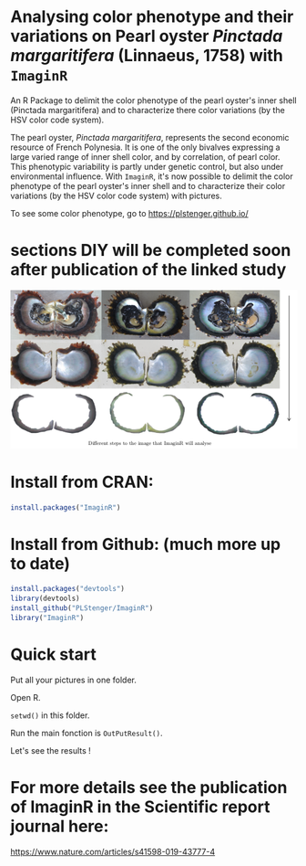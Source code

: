 # Analysing color phenotype and their variations on Pearl oyster *Pinctada margaritifera* (Linnaeus, 1758) with `ImaginR`

An R Package to delimit the color phenotype of the pearl oyster's inner shell (Pinctada margaritifera) and to characterize there color variations (by the HSV color code system).

The pearl oyster, *Pinctada margaritifera*, represents the second economic resource of French Polynesia.
It is one of the only bivalves expressing a large varied range of inner shell color, and by correlation, of pearl color.
This phenotypic variability is partly under genetic control, but also under environmental influence.
With `ImaginR`, it's now possible to delimit the color phenotype of the pearl oyster's inner shell and to characterize their color variations (by the HSV color code system) with pictures.

To see some color phenotype, go to https://plstenger.github.io/

# sections DIY will be completed soon after publication of the linked study

![alt tag](https://github.com/PLStenger/ImaginR/blob/master/pmarg.png)

# Install from CRAN:

```r
install.packages("ImaginR")
```

# Install from Github: (much more up to date)

```r
install.packages("devtools")
library(devtools)
install_github("PLStenger/ImaginR")
library("ImaginR")
```

# Quick start

Put all your pictures in one folder. 

Open R. 

`setwd()` in this folder.

Run the main fonction is `OutPutResult()`. 

Let's see the results !

# For more details see the publication of ImaginR in the Scientific report journal here:

https://www.nature.com/articles/s41598-019-43777-4
